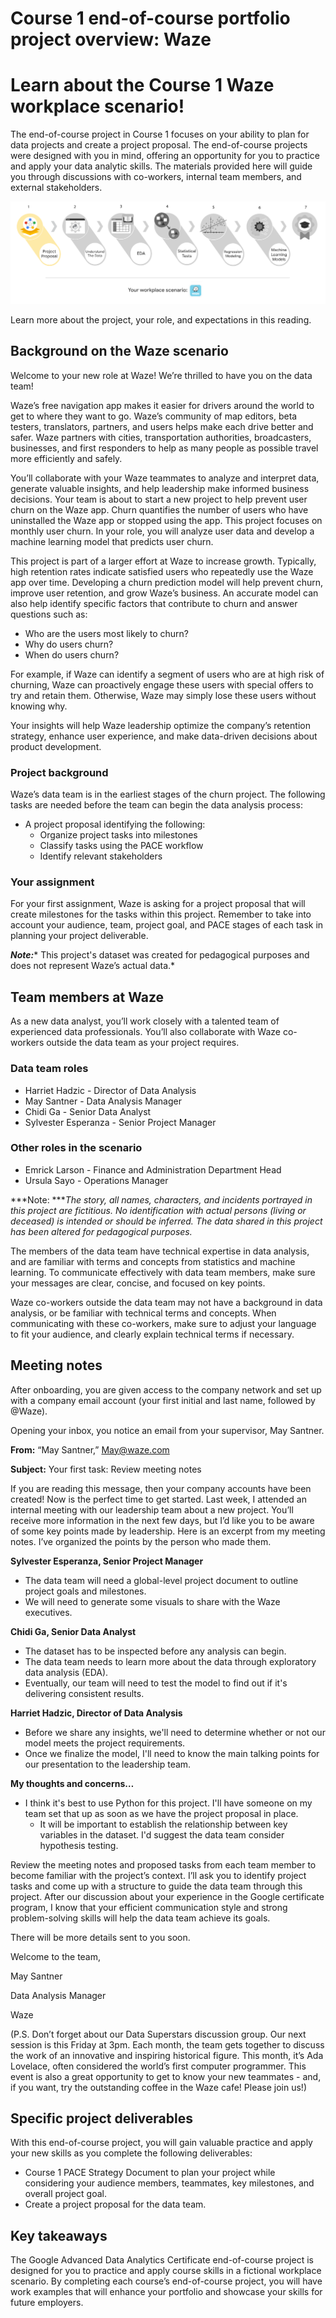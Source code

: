 # Course 1 end-of-course portfolio project overview: Waze

# **Learn about the Course 1 Waze workplace scenario!**

The end-of-course project in Course 1 focuses on your ability to plan for data projects and create a project proposal. The end-of-course projects were designed with you in mind, offering an opportunity for you to practice and apply your data analytic skills. The materials provided here will guide you through discussions with co-workers, internal team members, and external stakeholders.

![Seven course icons with course 1 highlighted and a Waze logo.](./assets/Waze1.png)

Learn more about the project, your role, and expectations in this reading.

## **Background on the Waze scenario**

Welcome to your new role at Waze! We’re thrilled to have you on the data team!

Waze’s free navigation app makes it easier for drivers around the world to get to where they want to go. Waze’s community of map editors, beta testers, translators, partners, and users helps make each drive better and safer. Waze partners with cities, transportation authorities, broadcasters, businesses, and first responders to help as many people as possible travel more efficiently and safely.

You’ll collaborate with your Waze teammates to analyze and interpret data, generate valuable insights, and help leadership make informed business decisions. Your team is about to start a new project to help prevent user churn on the Waze app. Churn quantifies the number of users who have uninstalled the Waze app or stopped using the app. This project focuses on monthly user churn. In your role, you will analyze user data and develop a machine learning model that predicts user churn.

This project is part of a larger effort at Waze to increase growth. Typically, high retention rates indicate satisfied users who repeatedly use the Waze app over time. Developing a churn prediction model will help prevent churn, improve user retention, and grow Waze’s business. An accurate model can also help identify specific factors that contribute to churn and answer questions such as:

* Who are the users most likely to churn?
* Why do users churn?
* When do users churn?

For example, if Waze can identify a segment of users who are at high risk of churning, Waze can proactively engage these users with special offers to try and retain them. Otherwise, Waze may simply lose these users without knowing why.

Your insights will help Waze leadership optimize the company’s retention strategy, enhance user experience, and make data-driven decisions about product development.

### **Project background**

Waze’s data team is in the earliest stages of the churn project. The following tasks are needed before the team can begin the data analysis process:

* A project proposal identifying the following:
  * Organize project tasks into milestones
  * Classify tasks using the PACE workflow
  * Identify relevant stakeholders

### **Your assignment**

For your first assignment, Waze is asking for a project proposal that will create milestones for the tasks within this project. Remember to take into account your audience, team, project goal, and PACE stages of each task in planning your project deliverable.

***Note:**** This project's dataset was created for pedagogical purposes and does not represent Waze’s actual data.*

## **Team members at Waze**

As a new data analyst, you’ll work closely with a talented team of experienced data professionals. You’ll also collaborate with Waze co-workers outside the data team as your project requires.

### **Data team roles**

* Harriet Hadzic - Director of Data Analysis
* May Santner - Data Analysis Manager
* Chidi Ga - Senior Data Analyst
* Sylvester Esperanza - Senior Project Manager

### **Other roles in the scenario**

* Emrick Larson - Finance and Administration Department Head
* Ursula Sayo - Operations Manager

***Note: ****The story, all names, characters, and incidents portrayed in this project are fictitious. No identification with actual persons (living or deceased) is intended or should be inferred. The data shared in this project has been altered for pedagogical purposes.*

The members of the data team have technical expertise in data analysis, and are familiar with  terms and concepts from statistics and machine learning. To communicate effectively with data team members, make sure your messages are clear, concise, and focused on key points.

Waze co-workers outside the data team may not have a background in data analysis, or be familiar with technical terms and concepts. When communicating with these co-workers, make sure to adjust your language to fit your audience, and clearly explain technical terms if necessary.

## **Meeting notes**

After onboarding, you are given access to the company network and set up with a company email account (your first initial and last name, followed by @Waze).

Opening your inbox, you notice an email from your supervisor, May Santner.

**From:** “May Santner,” May@waze.com

**Subject:** Your first task: Review meeting notes

If you are reading this message, then your company accounts have been created! Now is the perfect time to get started. Last week, I attended an internal meeting with our leadership team about a new project. You’ll receive more information in the next few days, but I’d like you to be aware of some key points made by leadership. Here is an excerpt from my meeting notes. I’ve organized the points by the person who made them.

**Sylvester Esperanza, Senior Project Manager**

* The data team will need a global-level project document to outline project goals and milestones.
* We will need to generate some visuals to share with the Waze executives.

**Chidi Ga, Senior Data Analyst**

* The dataset has to be inspected before any analysis can begin.
* The data team needs to learn more about the data through exploratory data analysis (EDA).
* Eventually, our team will need to test the model to find out if it's delivering consistent results.

**Harriet Hadzic, Director of Data Analysis**

* Before we share any insights, we'll need to determine whether or not our model meets the project requirements.
* Once we finalize the model, I'll need to know the main talking points for our presentation to the leadership team.

**My thoughts and concerns…**

* I think it's best to use Python for this project. I'll have someone on my team set that up as soon as we have the project proposal in place.
  * It will be important to establish the relationship between key variables in the dataset. I'd suggest the data team consider hypothesis testing.

Review the meeting notes and proposed tasks from each team member to become familiar with the project’s context. I’ll ask you to identify project tasks and come up with a structure to guide the data team through this project. After our discussion about your experience in the Google certificate program, I know that your efficient communication style and strong problem-solving skills will help the data team achieve its goals.

There will be more details sent to you soon.

Welcome to the team,

May Santner

Data Analysis Manager

Waze

(P.S. Don’t forget about our Data Superstars discussion group. Our next session is this Friday at 3pm. Each month, the team gets together to discuss the work of an innovative and inspiring historical figure. This month, it’s Ada Lovelace, often considered the world’s first computer programmer. This event is also a great opportunity to get to know your new teammates - and, if you want, try the outstanding coffee in the Waze cafe! Please join us!)

## **Specific project deliverables**

With this end-of-course project, you will gain valuable practice and apply your new skills as you complete the following deliverables:

* Course 1 PACE Strategy Document to plan your project while considering your audience members, teammates, key milestones, and overall project goal.
* Create a project proposal for the data team.

## **Key takeaways** 

The Google Advanced Data Analytics Certificate end-of-course project is designed for you to practice and apply course skills in a fictional workplace scenario. By completing each course’s end-of-course project, you will have work examples that will enhance your portfolio and showcase your skills for future employers.
